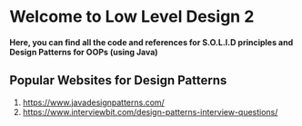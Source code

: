 # Welcome to Low Level Design 2
#### Here, you can find all the code and references for S.O.L.I.D principles and Design Patterns for OOPs (using Java)
## Popular Websites for Design Patterns
1. https://www.javadesignpatterns.com/
2. https://www.interviewbit.com/design-patterns-interview-questions/